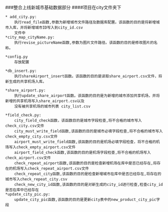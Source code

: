 ###整合上线新城市基础数据部分
####项目在city文件夹下

    * add_city.py:
        执行read_file函数,参数为新增城市文件路径及数据库配置。该函数的目的是将新增城市入库，并将新增城市ID写入到city_id.csv
        文件中
    *city_map_cityName.py:
        执行revise_pictureName函数,参数为图片文件路径。该函数的目的是修改图片的名称。
       
    *config.py
        存放配置
    
    *db_insert.py:
        执行shareAirport_insert函数。该函数的目的是读取share_airport.csv文件，将新生成的共享机场入库。
       
    *share_airport.py:
        执行update_share_airport函数。该函数的目的是为新增的城市添加共享机场，并将新增的共享机场写入share_airport.csv以及
        没有被共享机场的城市列表 city_list.csv
    
    *field_check.py:
        city_field_check函数，该函数目的是城市字段检查,将不合格的城市写入check_city.csv文件
        city_must_write_field函数,该函数的目的是城市必填字段检查,将不合格的城市写入check_empty_city.csv文件
        airport_must_write_field函数,该函数的目的是机场必填字段检查，将不合格的机场写入check_empty_airport.csv文件
        airport_field_check函数,该函数的目的是机场字段检查,将不合格的机场写入check_airport.csv文件
        check_repeat_airport函数,该函数的目的是检查新增机场在库中是否已经存在,将存在的机场写入check_repeat_airport.csv文件
        check_repeat_city函数,该函数的目的是检查新增城市在库中是否已经存在,将存在的城市写入check_repeat_city.csv
        check_new_city_id函数,该函数的目的是对新生成的city_id进行检查,检查city_id是否在库中已经存在
    *update_city_pic.py:
        update_city_pic函数,该函数的目的是更新city表中的new_product_city_pic字段
    
        